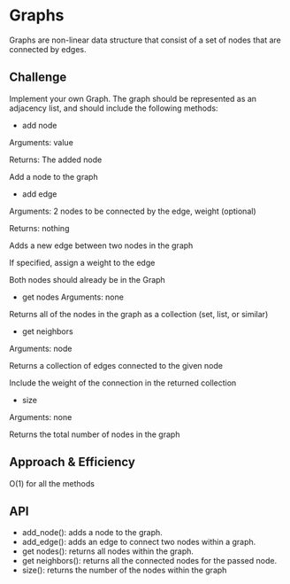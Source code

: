 # Graphs
<!-- Short summary or background information -->
Graphs are non-linear data structure that consist of a set of nodes that are connected by edges.

## Challenge
<!-- Description of the challenge -->
Implement your own Graph. The graph should be represented as an adjacency list, and should include the following methods:
- add node

Arguments: value


Returns: The added node


Add a node to the graph
- add edge

Arguments: 2 nodes to be connected by the edge, weight (optional)

Returns: nothing

Adds a new edge between two nodes in the graph

If specified, assign a weight to the edge

Both nodes should already be in the Graph

- get nodes
Arguments: none

Returns all of the nodes in the graph as a collection (set, list, or similar)

- get neighbors

Arguments: node

Returns a collection of edges connected to the given node

Include the weight of the connection in the returned collection
- size

Arguments: none

Returns the total number of nodes in the graph


## Approach & Efficiency
<!-- What approach did you take? Why? What is the Big O space/time for this approach? -->
O(1) for all the methods

## API
<!-- Description of each method publicly available in your Graph -->
- add_node(): adds a node to the graph.
- add_edge(): adds an edge to connect two nodes within a graph.
- get nodes(): returns all nodes within the graph.
- get neighbors(): returns all the connected nodes for the passed node.
- size(): returns the number of the nodes within the graph